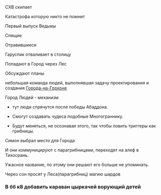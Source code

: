 СХВ скипает

Катастрофа которую никто не помнит

Первый выпуск Ведьмы

Спящие

Отравившиеся

Гаруспик отваливает в столицу

Попадают в Город через Лес

Обсуждают планы

небольшая команда людей, выполнявшая задачу проектирования и создания [Города-на-Горхоне](https://pathologic.fandom.com/ru/wiki/%D0%93%D0%BE%D1%80%D0%BE%D0%B4) 

Город Людей - механизм

-   тут люди спрячутся после победы Абаддона.
    
-   Смогут создавать чудеса подобные Многограннику.
    
-   Будут меняться, не осознавая этого, так чтобы ловить триггеры как грибницы.
    

  

Симон выбрал место для Города



И они коммуницируют с парагрибницами, переходят на алеф в Тихосрань.

Ужасное название, по этому они решают его больше не упоминать.

Через сон просят у Леса(парагрибниц) магию шардов

  

### В бб к8 добавить караван цыркачей ворующий детей